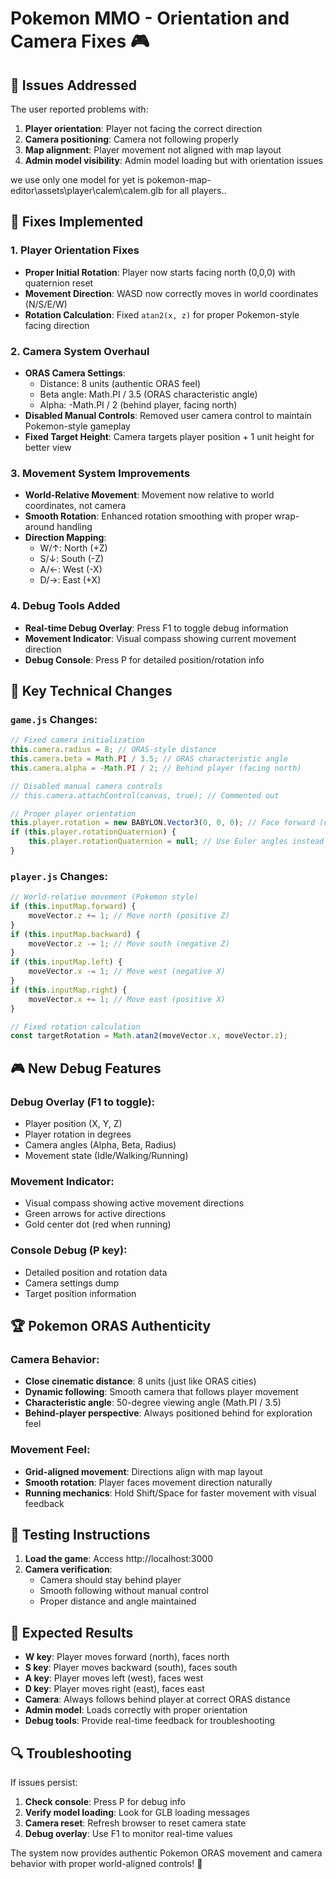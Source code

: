 # Pokemon MMO - Orientation and Camera Fixes 🎮

## 🐛 Issues Addressed

The user reported problems with:
1. **Player orientation**: Player not facing the correct direction
2. **Camera positioning**: Camera not following properly
3. **Map alignment**: Player movement not aligned with map layout
4. **Admin model visibility**: Admin model loading but with orientation issues

 we use only one model for yet is pokemon-map-editor\assets\player\calem\calem.glb for all players..  
## 🔧 Fixes Implemented

### 1. **Player Orientation Fixes**
- **Proper Initial Rotation**: Player now starts facing north (0,0,0) with quaternion reset
- **Movement Direction**: WASD now correctly moves in world coordinates (N/S/E/W)
- **Rotation Calculation**: Fixed `atan2(x, z)` for proper Pokemon-style facing direction

### 2. **Camera System Overhaul**
- **ORAS Camera Settings**: 
  - Distance: 8 units (authentic ORAS feel)
  - Beta angle: Math.PI / 3.5 (ORAS characteristic angle)
  - Alpha: -Math.PI / 2 (behind player, facing north)
- **Disabled Manual Controls**: Removed user camera control to maintain Pokemon-style gameplay
- **Fixed Target Height**: Camera targets player position + 1 unit height for better view

### 3. **Movement System Improvements**
- **World-Relative Movement**: Movement now relative to world coordinates, not camera
- **Smooth Rotation**: Enhanced rotation smoothing with proper wrap-around handling
- **Direction Mapping**:
  - W/↑: North (+Z)
  - S/↓: South (-Z)
  - A/←: West (-X)
  - D/→: East (+X)

### 4. **Debug Tools Added**
- **Real-time Debug Overlay**: Press F1 to toggle debug information
- **Movement Indicator**: Visual compass showing current movement direction
- **Debug Console**: Press P for detailed position/rotation info

## 🎯 Key Technical Changes

### `game.js` Changes:
```javascript
// Fixed camera initialization
this.camera.radius = 8; // ORAS-style distance
this.camera.beta = Math.PI / 3.5; // ORAS characteristic angle 
this.camera.alpha = -Math.PI / 2; // Behind player (facing north)

// Disabled manual camera controls
// this.camera.attachControl(canvas, true); // Commented out

// Proper player orientation
this.player.rotation = new BABYLON.Vector3(0, 0, 0); // Face forward (north)
if (this.player.rotationQuaternion) {
    this.player.rotationQuaternion = null; // Use Euler angles instead
}
```

### `player.js` Changes:
```javascript
// World-relative movement (Pokemon style)
if (this.inputMap.forward) {
    moveVector.z += 1; // Move north (positive Z)
}
if (this.inputMap.backward) {
    moveVector.z -= 1; // Move south (negative Z)  
}
if (this.inputMap.left) {
    moveVector.x -= 1; // Move west (negative X)
}
if (this.inputMap.right) {
    moveVector.x += 1; // Move east (positive X)
}

// Fixed rotation calculation
const targetRotation = Math.atan2(moveVector.x, moveVector.z);
```

## 🎮 New Debug Features

### **Debug Overlay** (F1 to toggle):
- Player position (X, Y, Z)
- Player rotation in degrees
- Camera angles (Alpha, Beta, Radius)
- Movement state (Idle/Walking/Running)

### **Movement Indicator**:
- Visual compass showing active movement directions
- Green arrows for active directions
- Gold center dot (red when running)

### **Console Debug** (P key):
- Detailed position and rotation data
- Camera settings dump
- Target position information

## 🏆 Pokemon ORAS Authenticity

### **Camera Behavior**:
- **Close cinematic distance**: 8 units (just like ORAS cities)
- **Dynamic following**: Smooth camera that follows player movement
- **Characteristic angle**: 50-degree viewing angle (Math.PI / 3.5)
- **Behind-player perspective**: Always positioned behind for exploration feel

### **Movement Feel**:
- **Grid-aligned movement**: Directions align with map layout
- **Smooth rotation**: Player faces movement direction naturally
- **Running mechanics**: Hold Shift/Space for faster movement with visual feedback

## 🧪 Testing Instructions

1. **Load the game**: Access http://localhost:3000
4. **Camera verification**:
   - Camera should stay behind player
   - Smooth following without manual control
   - Proper distance and angle maintained

## 🎯 Expected Results

- **W key**: Player moves forward (north), faces north
- **S key**: Player moves backward (south), faces south  
- **A key**: Player moves left (west), faces west
- **D key**: Player moves right (east), faces east
- **Camera**: Always follows behind player at correct ORAS distance
- **Admin model**: Loads correctly with proper orientation
- **Debug tools**: Provide real-time feedback for troubleshooting

## 🔍 Troubleshooting

If issues persist:
1. **Check console**: Press P for debug info
2. **Verify model loading**: Look for GLB loading messages
3. **Camera reset**: Refresh browser to reset camera state
4. **Debug overlay**: Use F1 to monitor real-time values

The system now provides authentic Pokemon ORAS movement and camera behavior with proper world-aligned controls! 🎉